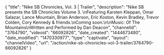 {
    "title": "Nike SB Chronicles, Vol. 3 | Trailer",
    "description": "Nike SB presents the SB Chronicles Volume 3. \nFeaturing Karsten Kleppan, Omar Salazar, Lance Mountain, Brian Anderson, Eric Koston, Kevin Bradley, Trevor Colden, Cory Kennedy & friends.\nComing soon.\n\nMusic: Of The Mountains\nWritten and Performed by Dan Deacon",
    "channelid": "3764790",
    "videoid": "66092826",
    "date_created": "1444673480",
    "date_modified": "1470330977",
    "type": "captivate",
    "layout": "channelVideo",
    "url": "\/action\/nike-sb-chronicles-vol-3-trailer\/3764790-66092826"
}